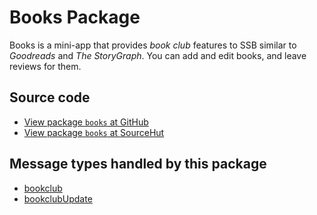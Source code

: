 # Books Package

Books is a mini-app that provides _book club_ features to SSB similar to _Goodreads_ and _The StoryGraph_. You can add and edit books, and leave reviews for them.

## Source code
* [View package `books` at GitHub](https://github.com/soapdog/patchfox/blob/master/src/packages/books) 
* [View package `books` at SourceHut](https://git.sr.ht/~soapdog/patchfox/tree/master/item/src/packages/books)


## Message types handled by this package

* [bookclub](/message_types/bookclub)
* [bookclubUpdate](/message_types/bookclubUpdate)
